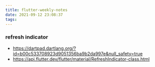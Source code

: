 ```yaml
---
title: flutter-weekly-notes
date: 2021-09-12 23:08:37
tags:
---
```

### refresh indicator
- https://dartpad.dartlang.org/?id=b00c533708923d9051356ba9b2da997e&null_safety=true
- https://api.flutter.dev/flutter/material/RefreshIndicator-class.html

